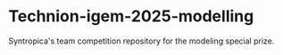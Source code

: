 # Technion-igem-2025-modelling
Syntropica's team competition repository for the modeling special prize.
